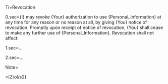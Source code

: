 Ti=Revocation

0.sec={I} may revoke {Your} authorization to use {Personal_Information} at any time for any reason or no reason at all, by giving {You} notice of revocation.  Promptly upon receipt of notice of revocation, {You} shall cease to make any further use of {Personal_Information}.  Revocation shall not affect:

1.sec=...

2.sec=...

Note=

=[Z/ol/s2]